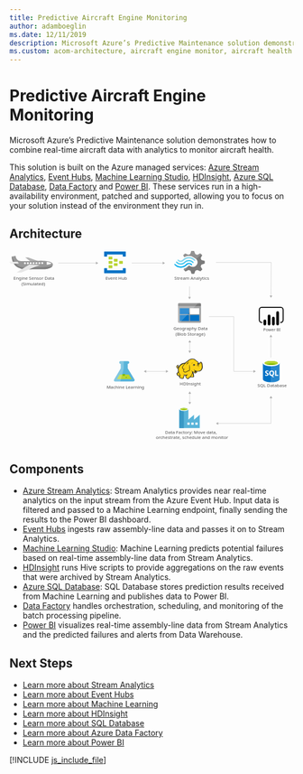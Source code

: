 ```yaml
---
title: Predictive Aircraft Engine Monitoring
author: adamboeglin
ms.date: 12/11/2019
description: Microsoft Azure’s Predictive Maintenance solution demonstrates how to combine real-time aircraft data with analytics to monitor aircraft health.
ms.custom: acom-architecture, aircraft engine monitor, aircraft health monitoring systems
---
```

# Predictive Aircraft Engine Monitoring

Microsoft Azure’s Predictive Maintenance solution demonstrates how to combine real-time aircraft data with analytics to monitor aircraft health.

This solution is built on the Azure managed services: [Azure Stream Analytics](/en-us/services/stream-analytics/), [Event Hubs](/en-us/services/event-hubs/), [Machine Learning Studio](/en-us/services/machine-learning-studio/), [HDInsight](/en-us/services/hdinsight/), [Azure SQL Database](/en-us/services/sql-database/), [Data Factory](/en-us/services/data-factory/) and [Power BI](https://powerbi.microsoft.com). These services run in a high-availability environment, patched and supported, allowing you to focus on your solution instead of the environment they run in.


## Architecture

<svg class="architecture-diagram" aria-labelledby="aircraft-engine-monitoring-for-predictive-maintenance-in-aerospace" height="749.189" viewbox="0 0 1095.946 749.189" width="1095.95" xmlns="http://www.w3.org/2000/svg"><title id="aircraft-engine-monitoring-for-predictive-maintenance-in-aerospace">Aircraft engine monitoring for predictive maintenance in aerospace</title><desc>Microsoft Azure’s Predictive Maintenance solution demonstrates how to combine real-time aircraft data with analytics to monitor aircraft health.</desc><path d="M737.692,59.62l2.817-7.027,12.913-4.307V38.311l-1.409-.453-11.5-3.174-2.817-7.027L743.561,16.1h0l-7.278-7.027-1.409.68-10.565,5.214L716.8,12.015,712.1,0H701.536l-.47,1.36-3.522,10.655-7.278,2.72L677.824,9.521l-7.513,7.027.7,1.36L674.3,23.8a38,38,0,0,1,18.547-4.534,38.592,38.592,0,0,1,24.182,9.521,53.938,53.938,0,0,1,4.461,3.627,17.338,17.338,0,0,1,1.878,2.494c4.461,7.481,2.583,17-4.7,22.669a18.5,18.5,0,0,1-18.547,2.494c-.7-.453-1.174-.453-1.409-.68h0a24.393,24.393,0,0,1-3.991-2.72c-.47,0-.7-.453-1.409-.453a5.876,5.876,0,0,0-3.991,1.814l-.47.453h0a35.513,35.513,0,0,1-15.026,9.068l-2.113,4.307,7.043,6.8.47.453,1.409-.68,10.565-5.214,7.278,2.72,3.991,12.015H713.04l.47-1.36,3.756-10.655,7.278-2.72,12.443,5.214,7.043-7.481-.7-1.36Z" fill="#7a7a7a"></path><path d="M674.772,41.938h0c-7.982,8.161-20.9,8.161-28.408-.453a2.014,2.014,0,0,0-3.287,0,2.524,2.524,0,0,0-.7,1.814,4.239,4.239,0,0,0,.7,1.814c9.391,10.2,25.121,10.428,35.216.453h0c7.982-7.708,20.425-7.934,28.173.68,1.174,1.133,2.583,1.133,3.287,0a2.524,2.524,0,0,0,.7-1.814,4.24,4.24,0,0,0-.7-1.814A24.191,24.191,0,0,0,674.772,41.938Z" fill="#48c8ef"></path><path d="M692.38,46.245a15.174,15.174,0,0,0-11.269,4.534l-.47.453-.47.453a26.945,26.945,0,0,1-20.425,8.161c-7.748,0-14.556-3.627-20.191-9.068-1.174-1.133-2.583-1.133-3.287,0-.235,0-.235.453-.235,1.133a3.029,3.029,0,0,0,1.174,2.04,31.5,31.5,0,0,0,23.478,10.655c8.687.453,17.139-3.174,23.712-9.974l.47-.453.47-.453a10.833,10.833,0,0,1,7.748-3.174c2.817,0,5.4,1.36,7.748,3.627,1.174,1.133,2.583,1.133,3.287,0a2.524,2.524,0,0,0,.7-1.814,4.24,4.24,0,0,0-.7-1.814A19.494,19.494,0,0,0,692.38,46.245Z" fill="#00abec"></path><path d="M672.659,36.951a28.016,28.016,0,0,1,20.425-8.388c7.513,0,14.556,3.627,19.721,9.068,1.174,1.133,2.583,1.133,3.287,0a2.524,2.524,0,0,0,.7-1.814,4.24,4.24,0,0,0-.7-1.814,31.5,31.5,0,0,0-23.478-10.655A32.067,32.067,0,0,0,668.9,33.324l-.47.453-.47.453a10.833,10.833,0,0,1-7.748,3.174c-3.052,0-5.4-1.36-7.748-3.627-1.174-1.133-2.583-1.133-3.287,0a2.524,2.524,0,0,0-.7,1.814,4.239,4.239,0,0,0,.7,1.814,15.444,15.444,0,0,0,22.3.453l.47-.453Z" fill="#84d6ef"></path><g opacity="0.2" style="isolation: isolate"><path d="M694.493,56.447c-.47,0-.7-.453-1.409-.453a5.876,5.876,0,0,0-3.991,1.814l-.47.453A35.513,35.513,0,0,1,673.6,67.328l-2.113,4.307,3.756,3.627,19.252-18.816Z" fill="#f1f1f1"></path><path d="M674.537,24.029A38,38,0,0,1,693.084,19.5a38.592,38.592,0,0,1,24.182,9.521c1.174.907,2.113,1.587,3.287,2.494l19.486-18.816-3.991-3.854-1.409.68-10.565,5.214-7.278-2.72L712.1,0H701.536l-.47,1.36-3.522,10.655-7.278,2.72L677.824,9.521l-7.513,7.027.7,1.36Z" fill="#f1f1f1"></path></g><text fill="#505050" font-family="SegoeUI, Segoe UI" font-size="16.653" transform="translate(600.217 704.327) scale(1.036 1)">Data Factory: Move data, <tspan x="-34.401" y="20.472">orchestrate, schedule and monitor</tspan></text><text fill="#505050" font-family="SegoeUI, Segoe UI" font-size="16.653" transform="translate(957.03 524.469) scale(1.036 1)">SQL Database</text><path d="M481.722,494.339l-25.437-42.263-.036-17.131h.458a5.295,5.295,0,1,0-.022-10.582l-27.656.058A5.3,5.3,0,1,0,429.051,435h.458l.036,17.129L404.283,494.5c-2.771,4.646-.489,8.439,5.072,8.428l67.331-.14C482.245,502.776,484.511,498.973,481.722,494.339Z" fill="#59b4d9"></path><polygon fill="#b8d432" points="425.123 476.243 414.699 493.725 471.301 493.607 460.806 476.168 425.123 476.243"></polygon><path d="M441.065,481.4a5.024,5.024,0,0,0,5.1-4.94,4.756,4.756,0,0,0-.526-2.155l-9.188.019a4.746,4.746,0,0,0-.517,2.157A5.026,5.026,0,0,0,441.065,481.4Z" fill="#7fba00"></path><ellipse cx="450.678" cy="487.079" fill="#7fba00" rx="2.509" ry="2.418" transform="translate(-1.013 0.94) rotate(-0.119)"></ellipse><path d="M404.283,494.5l25.261-42.37L429.508,435h-.458a5.295,5.295,0,1,1-.022-10.582l11.917-.025L441,451.971l-13.254,50.918-18.395.038C403.794,502.939,401.512,499.146,404.283,494.5Z" fill="#fff" opacity="0.25" style="isolation: isolate"></path><text fill="#505050" font-family="SegoeUI, Segoe UI" font-size="16.653" transform="translate(374.926 530.937) scale(1.036 1)">Machine Learning</text><text fill="#505050" font-family="SegoeUI, Segoe UI" font-size="15.354" transform="translate(979.272 309.738) scale(1.036 1)">Power BI </text><path d="M417.085,39.811a1.336,1.336,0,0,1-1.439,1.389H404.424a1.336,1.336,0,0,1-1.439-1.389V31.753a1.336,1.336,0,0,1,1.439-1.389h11.222a1.336,1.336,0,0,1,1.439,1.389Z" fill="#b8d432"></path><path d="M437.227,48.146a1.336,1.336,0,0,1-1.439,1.389H424.566a1.336,1.336,0,0,1-1.439-1.389V40.089a1.336,1.336,0,0,1,1.439-1.389h11.222a1.336,1.336,0,0,1,1.439,1.389Z" fill="#b8d432"></path><path d="M417.085,56.481a1.336,1.336,0,0,1-1.439,1.389H404.424a1.336,1.336,0,0,1-1.439-1.389V48.424a1.336,1.336,0,0,1,1.439-1.389h11.222a1.336,1.336,0,0,1,1.439,1.389Z" fill="#b8d432"></path><path d="M396.942,31.476a1.336,1.336,0,0,1-1.439,1.389h-11.51a1.336,1.336,0,0,1-1.439-1.389V23.14a1.336,1.336,0,0,1,1.439-1.389h11.222c1.151,0,1.727.556,1.727,1.389Z" fill="#b8d432"></path><path d="M447.3,2.3H366.729a1.336,1.336,0,0,0-1.439,1.389v16.67a1.336,1.336,0,0,0,1.439,1.389h8.632a1.336,1.336,0,0,0,1.439-1.389V13.416h60.427v6.946c0,.834.575,1.389,1.727,1.389H447.3a1.336,1.336,0,0,0,1.439-1.389V3.692A1.336,1.336,0,0,0,447.3,2.3Z" fill="#0072c6"></path><path d="M447.3,66.484h-8.345a1.336,1.336,0,0,0-1.439,1.389v6.668H376.8V67.595c0-.833-.575-1.389-1.727-1.389h-8.345c-.863,0-1.439.556-1.439,1.667V84.265a1.336,1.336,0,0,0,1.439,1.389H447.3a1.336,1.336,0,0,0,1.439-1.389V67.873A1.336,1.336,0,0,0,447.3,66.484Z" fill="#0072c6"></path><path d="M396.942,48.146a1.336,1.336,0,0,1-1.439,1.389h-11.51a1.336,1.336,0,0,1-1.439-1.389V39.811a1.336,1.336,0,0,1,1.439-1.389h11.222c1.151,0,1.727.556,1.727,1.389Z" fill="#b8d432"></path><path d="M396.942,64.816a1.336,1.336,0,0,1-1.439,1.389h-11.51a1.336,1.336,0,0,1-1.439-1.389V56.481a1.336,1.336,0,0,1,1.439-1.389h11.222c1.151,0,1.727.556,1.727,1.389Z" fill="#b8d432"></path><text fill="#505050" font-family="SegoeUI, Segoe UI" font-size="16.653" transform="translate(370.529 111.27) scale(1.036 1)">Event Hub</text><text fill="#505050" font-family="SegoeUI, Segoe UI" font-size="16.653" transform="translate(636.302 111.27) scale(1.036 1)">Stream Analytics</text><text fill="#505050" font-family="SegoeUI, Segoe UI" font-size="16.653" transform="translate(656.754 517.345) scale(1.036 1)">HDInsight</text><line fill="none" stroke="#afafaf" stroke-miterlimit="10" stroke-width="1.042" x1="695.538" x2="695.538" y1="548.588" y2="583.597"></line><polygon fill="#afafaf" points="690.343 550.108 695.538 541.112 700.732 550.108 690.343 550.108"></polygon><polygon fill="#afafaf" points="690.343 582.077 695.538 591.073 700.732 582.077 690.343 582.077"></polygon><line fill="none" stroke="#afafaf" stroke-miterlimit="10" stroke-width="1.042" x1="525.932" x2="605.35" y1="463.952" y2="463.952"></line><polygon fill="#afafaf" points="527.452 469.146 518.456 463.952 527.452 458.757 527.452 469.146"></polygon><polygon fill="#afafaf" points="603.83 469.146 612.826 463.952 603.83 458.757 603.83 469.146"></polygon><line fill="none" stroke="#afafaf" stroke-miterlimit="10" stroke-width="1.042" x1="695.538" x2="695.538" y1="350.967" y2="385.976"></line><polygon fill="#afafaf" points="690.343 352.487 695.538 343.492 700.732 352.487 690.343 352.487"></polygon><polygon fill="#afafaf" points="690.343 384.457 695.538 393.452 700.732 384.457 690.343 384.457"></polygon><text fill="#505050" font-family="SegoeUI, Segoe UI" font-size="16.653" transform="translate(632.554 305.249) scale(1.036 1)">Geography Data<tspan x="7.648" y="21.607">(Blob Storage)</tspan></text><text fill="#505050" font-family="SegoeUI, Segoe UI" font-size="16.653" transform="translate(15.189 111.27) scale(1.036 1)">Engine Sensor Data <tspan x="29.72" y="22.205">(Simulated)</tspan></text><path d="M650.551,273.105a3.322,3.322,0,0,0,3.181,3.357h81.815a3.355,3.355,0,0,0,3.357-3.357v-58.49H650.551Z" fill="#a0a1a2"></path><path d="M735.547,201.009H653.732a3.322,3.322,0,0,0-3.181,3.357v10.072H738.9V204.366a3.355,3.355,0,0,0-3.357-3.357" fill="#7a7a7a"></path><rect fill="#0072c6" height="22.972" width="36.048" x="657.089" y="220.623"></rect><rect fill="#0072c6" height="22.972" width="36.048" x="657.089" y="246.776"></rect><rect fill="#fff" height="22.972" width="35.871" x="696.318" y="220.623"></rect><rect fill="#0072c6" height="22.972" width="35.871" x="696.318" y="246.776"></rect><path d="M654.085,201.009a3.545,3.545,0,0,0-3.534,3.534v68.209a3.545,3.545,0,0,0,3.534,3.534h3.888L727.6,201.009Z" fill="#fff" opacity="0.2" style="isolation: isolate"></path><path d="M977.716,432.331l.129,61.89c.013,6.425,14.407,11.606,32.148,11.569l-.153-73.526Z" fill="#0072c6"></path><path d="M1009.552,505.789h.44c17.74-.037,32.113-5.274,32.1-11.7l-.129-61.89-32.564.068Z" fill="#0072c6"></path><path d="M1009.552,505.789h.44c17.74-.037,32.113-5.274,32.1-11.7l-.129-61.89-32.564.068Z" fill="#fff" opacity="0.15" style="isolation: isolate"></path><path d="M1041.963,432.2c.013,6.425-14.359,11.664-32.1,11.7s-32.134-5.142-32.148-11.567,14.359-11.664,32.1-11.7,32.134,5.142,32.148,11.567" fill="#fff"></path><path d="M1035.394,431.541c.009,4.242-11.426,7.7-25.54,7.73s-25.565-3.381-25.573-7.623,11.428-7.7,25.541-7.73,25.563,3.383,25.572,7.623" fill="#7fba00"></path><path d="M1030.049,436.243c3.343-1.3,5.35-2.933,5.346-4.7-.009-4.242-11.458-7.654-25.573-7.625s-25.549,3.49-25.54,7.731c0,1.765,2.017,3.386,5.366,4.676,4.668-1.823,11.967-3.009,20.194-3.026s15.529,1.138,20.208,2.942" fill="#b8d432"></path><path d="M999.726,475.246a5.276,5.276,0,0,1-2.083,4.472,9.383,9.383,0,0,1-5.778,1.6,11,11,0,0,1-5.249-1.12l-.009-4.525a8.094,8.094,0,0,0,5.362,2.054,3.645,3.645,0,0,0,2.184-.57,1.77,1.77,0,0,0,.768-1.5,2.1,2.1,0,0,0-.745-1.6,13.635,13.635,0,0,0-3.022-1.747q-4.642-2.165-4.65-5.927a5.36,5.36,0,0,1,2.013-4.38,8.249,8.249,0,0,1,5.368-1.658,13.421,13.421,0,0,1,4.922.768l.009,4.226a8.02,8.02,0,0,0-4.668-1.4,3.453,3.453,0,0,0-2.076.561,1.759,1.759,0,0,0-.76,1.493,2.13,2.13,0,0,0,.619,1.575,9.948,9.948,0,0,0,2.526,1.515,12.5,12.5,0,0,1,4.057,2.72A5.082,5.082,0,0,1,999.726,475.246Z" fill="#fff"></path><path d="M1021.529,470.621a11.566,11.566,0,0,1-1.614,6.209,8.679,8.679,0,0,1-4.572,3.7l5.892,5.431-5.937.012-4.209-4.7a9.845,9.845,0,0,1-4.874-1.418,8.947,8.947,0,0,1-3.358-3.633,11.171,11.171,0,0,1-1.192-5.151,12.046,12.046,0,0,1,1.267-5.622,9.088,9.088,0,0,1,3.59-3.8,10.512,10.512,0,0,1,5.314-1.339,9.78,9.78,0,0,1,5.014,1.277,8.778,8.778,0,0,1,3.442,3.654A11.573,11.573,0,0,1,1021.529,470.621Zm-4.805.265a7.932,7.932,0,0,0-1.354-4.868,4.348,4.348,0,0,0-3.68-1.782,4.616,4.616,0,0,0-3.8,1.8,8.725,8.725,0,0,0-.009,9.521,4.5,4.5,0,0,0,3.721,1.766,4.559,4.559,0,0,0,3.743-1.725A7.286,7.286,0,0,0,1016.724,470.886Z" fill="#fff"></path><polygon fill="#fff" points="1036.974 480.867 1024.901 480.892 1024.859 460.62 1029.425 460.611 1029.459 477.179 1036.966 477.163 1036.974 480.867"></polygon><path d="M733.99,650.084h0V631l-21.6,18.764h-.473V631l-21.6,18.764h0V610.506c0-3.311-7.411-6.623-17.187-6.623s-17.818,3.154-17.818,6.623v71.9h78.84ZM673.125,613.66c-7.1,0-12.772-1.734-12.772-3.627s5.677-3.627,12.772-3.627,12.772,1.577,12.772,3.627C685.74,611.925,680.063,613.66,673.125,613.66Zm37.213,55.977h-8.672v-8.672h8.672Zm-15.3,0h-8.672v-8.672h8.672Zm22.075,0v-8.672h8.672v8.672Z" fill="#59b4d9"></path><rect fill="#3999c6" height="72.376" width="17.503" x="655.307" y="610.033"></rect><path d="M690.155,610.033c0,3.469-7.884,6.307-17.5,6.307s-17.345-2.838-17.345-6.307,7.884-6.307,17.5-6.307,17.345,2.681,17.345,6.307" fill="#fff"></path><path d="M686.686,609.56c0,2.365-6.15,4.1-13.876,4.1s-13.876-1.734-13.876-4.1,6.15-4.1,13.876-4.1,13.876,1.892,13.876,4.1" fill="#7fba00"></path><path d="M683.69,612.083c1.892-.631,2.838-1.577,2.838-2.523,0-2.365-6.15-4.1-13.876-4.1s-13.876,1.892-13.876,4.1c.158.946,1.261,1.892,3,2.523a33.475,33.475,0,0,1,11.038-1.577,33.123,33.123,0,0,1,10.88,1.577" fill="#b8d432"></path><polygon fill="#fcd116" points="678.689 431.931 671.583 433.149 665.289 435.991 659.808 439.443 654.529 445.736 651.687 448.782 648.844 449.797 648.032 447.97 649.453 446.143 649.656 443.503 650.671 443.503 651.484 444.315 651.281 441.676 650.265 440.864 650.265 439.849 647.829 441.27 645.393 443.909 644.987 446.346 646.002 448.376 646.814 451.624 648.641 452.436 650.671 452.436 652.499 451.218 651.281 457.512 652.499 464.415 651.078 467.663 646.814 472.333 647.423 475.378 649.656 478.626 653.514 481.266 655.747 481.672 657.98 481.672 656.559 487.762 661.838 489.996 668.538 490.808 670.771 489.184 670.974 485.326 673.613 481.063 673.816 477.611 679.907 478.22 685.592 477.611 679.907 481.063 680.922 485.123 684.373 490.808 688.028 492.229 690.667 491.214 691.885 488.778 697.773 484.311 698.991 485.326 708.127 485.732 709.954 484.108 710.157 481.469 709.548 480.454 709.142 473.348 706.097 467.257 706.503 464.415 708.33 465.43 713.609 470.302 716.045 470.505 718.887 469.287 721.73 467.257 723.151 462.587 731.272 463.197 736.348 461.166 740.408 457.512 743.25 452.03 744.062 445.533 743.453 438.225 741.829 431.525 740.205 429.292 737.972 428.682 734.114 432.946 730.663 434.164 727.617 429.089 724.572 426.246 722.745 425.231 716.248 419.546 710.767 416.704 705.488 416.298 699.194 417.313 693.713 419.343 690.058 422.389 687.013 426.043 683.967 426.855 678.689 431.931"></polygon><polygon fill="#1e1e1e" points="651.281 445.736 652.093 446.752 652.296 445.533 651.687 445.533 651.281 445.736"></polygon><path d="M744.671,437.819a22.51,22.51,0,0,0-2.436-8.121c-.2-.2-.406-.609-.609-.812a8.383,8.383,0,0,0-2.233-1.421,3.012,3.012,0,0,0-2.639,0c-.2.2-.406.2-.609.406a11.261,11.261,0,0,0-1.218,1.624,14.315,14.315,0,0,1-1.421,1.827,7.878,7.878,0,0,1-2.233,1.218,7.878,7.878,0,0,0-1.218-2.233,19.046,19.046,0,0,0-1.827-2.436l-1.624-1.624-1.827-1.218a45.194,45.194,0,0,1-4.873-3.857c-.609-.609-1.421-1.218-2.03-1.827-3.654-3.045-7.106-4.467-10.76-4.67s-7.512.812-12.181,2.639a21.4,21.4,0,0,0-5.279,3.248,29.138,29.138,0,0,0-3.857,4.467,6.006,6.006,0,0,0-2.03.406,7.2,7.2,0,0,0-2.436,1.624,13.135,13.135,0,0,1-1.827,1.624h0l-1.624,1.624a44.478,44.478,0,0,0-10.557,2.639,30.416,30.416,0,0,0-8.73,5.279,15.264,15.264,0,0,0-3.045,3.248,33.067,33.067,0,0,0-2.233,3.451l-1.827,1.827a4.213,4.213,0,0,1-2.03,1.218h0a1.571,1.571,0,0,1-.609.2v-.2a5.206,5.206,0,0,0,1.218-3.857c.2.2.2.406.406.609s.2.406.406.609l.406-.406.609.2a8.514,8.514,0,0,0,.2-3.248,2.79,2.79,0,0,0-1.015-1.624c0-.2.2-.2.2-.406a2.934,2.934,0,0,0,.406-1.421l-.406-.2h0l.406.2.609-.406-.812.2A13.188,13.188,0,0,0,646,441.676a9.014,9.014,0,0,0-1.624,2.233,4.53,4.53,0,0,0-.609,2.639,6.1,6.1,0,0,0,1.218,2.233,12.939,12.939,0,0,0,.406,1.421,2.886,2.886,0,0,1,.406,1.218,4.218,4.218,0,0,0,2.233,2.03,4.949,4.949,0,0,0,2.436,0c-.2,1.015-.2,2.03-.406,3.045a42.5,42.5,0,0,0,.2,4.873,2.575,2.575,0,0,0,.2,1.218c0,.406.2.812.2,1.218a2.886,2.886,0,0,0-.406,1.218,8.485,8.485,0,0,1-.812,2.03l-1.624,1.624-1.421,1.421-.406.406c-1.015,1.015-1.218,1.218-1.015,2.842A28.914,28.914,0,0,0,646,476.6a12.339,12.339,0,0,0,2.03,2.842,21.682,21.682,0,0,0,5.076,3.248,6.022,6.022,0,0,0,3.248.406c0,.2,0,.406-.2.406a9.9,9.9,0,0,0-.609,1.421c-1.218,2.842,0,4.263,2.03,5.076a19.956,19.956,0,0,0,3.248,1.015c.2,0,.406.2.812.2a30.342,30.342,0,0,0,5.685,1.218c2.233.2,4.263-.406,4.873-2.436a8.935,8.935,0,0,0,.406-2.03v-1.827a10.871,10.871,0,0,1,1.421-2.436c0-.2.2-.2.2-.406.406-.812.812-1.218.812-1.827v-2.436a24.57,24.57,0,0,0,3.857.2h2.03c-.2,0-.406.2-.609.2a.2.2,0,0,0-.2.2c-1.827.812-1.827,2.639-1.218,4.263a9.656,9.656,0,0,0,2.233,4.06c1.421,2.03,2.639,3.857,4.06,4.67,1.624,1.015,3.451,1.015,5.888-.2a4.218,4.218,0,0,0,2.03-2.233c.2-.2.406-.609.609-.812a30.385,30.385,0,0,1,3.045-2.436,8.6,8.6,0,0,1,1.421-1.015,6.759,6.759,0,0,0,1.218.609,7.613,7.613,0,0,0,2.233.2h5.279c1.421,0,2.639,0,3.451-.609,1.015-.609,1.421-1.421,1.624-3.045v-1.624a2.7,2.7,0,0,0-.609-1.421v-4.467a10.19,10.19,0,0,0-.406-2.436,9.9,9.9,0,0,0-.812-2.233c-.2-.609-.406-1.015-.609-1.624l-.406.2h0l.406-.2h0a12.419,12.419,0,0,0-1.015-2.436v-.609l.812.812,1.218,1.218a13.979,13.979,0,0,0,2.639,2.233,4.9,4.9,0,0,0,3.451.812,8.049,8.049,0,0,0,4.467-1.624,9.923,9.923,0,0,0,2.842-3.654c.2-.406.2-.812.406-1.218,0-.406.2-.609.2-1.015a23.247,23.247,0,0,0,6.5.2,18,18,0,0,0,5.888-1.624,14.928,14.928,0,0,0,5.888-5.888h0a22.949,22.949,0,0,0,2.842-9.136C745.484,444.924,745.281,441.27,744.671,437.819Zm-30.454,24.566c-.609,2.03-1.624,5.482,1.218,6.091a3.616,3.616,0,0,0,3.045-.609,5.721,5.721,0,0,1-2.639,0,1.781,1.781,0,0,1-1.421-1.218c.2.2.609.2,1.421.406,2.03.406,4.06-.406,4.467-2.03a20.99,20.99,0,0,1,.609-2.436,12.939,12.939,0,0,0,1.421.406c-.2.812-.609,1.624-.812,2.639a5.741,5.741,0,0,1-5.685,3.857c-2.233,0-3.451-1.421-5.076-2.639-1.015-.812-2.03-1.827-3.045-2.639a22.46,22.46,0,0,1-7.309-3.654,13.9,13.9,0,0,0,5.482,4.264c-.406,3.654-1.624,6.294-2.639,9.745-.406,1.624-4.264,7.918-5.482,8.527-.812.406-5.482,4.467-6.5,5.076a9.111,9.111,0,0,1-2.233,2.639c-3.045,1.624-5.076-1.421-6.7-4.06-.812-1.218-2.842-4.67-1.015-5.685,1.624-.812,2.639-1.624,4.467-2.639a6.17,6.17,0,0,0,1.015,1.421c0-.609-.2-1.015-.2-1.624a5.8,5.8,0,0,1,0-2.639c0-.812.2-1.827.2-2.639-.2,1.015-.812,1.827-1.015,2.842a1.83,1.83,0,0,0-.2,1.015,32.8,32.8,0,0,1-11.775.2c-.2-1.421-.609-3.045-.812-4.06v6.5a4.621,4.621,0,0,1-.812,3.248c-.609,1.218-1.015,1.421-2.03,3.451a17.464,17.464,0,0,1-.2,3.248c-.609,2.03-6.091.406-7.512,0-1.827-.406-5.482-1.218-4.67-3.654a29.447,29.447,0,0,0,1.827-7.309c-3.248-4.67-6.294-11.166-6.9-17.054-.406-4.467-.2-7.309.812-9.948,1.624-4.264,3.654-8.121,7.106-11.166,4.67-4.06,8.933-5.685,15.836-6.7-1.624,1.827-3.248,3.857-5.076,5.888a31.46,31.46,0,0,0-4.06,6.5c-1.624,3.248-1.624,4.467.609,7.106,1.827,2.436,2.842,3.451,3.451,5.888a13.149,13.149,0,0,0-1.015,4.264c2.233,2.436,3.857,4.06,5.888,4.467a7.863,7.863,0,0,0,5.685-.609c4.06-2.03,7.918-4.873,12.587-5.076,2.233-5.279,2.03-9.745.812-15.024a89.919,89.919,0,0,1-1.218-10.354,26.466,26.466,0,0,0-.406,10.557c.812,4.467,1.421,9.339-.812,13.2-4.264.406-7.918,2.842-11.775,4.873a6.7,6.7,0,0,1-4.873.406c-1.218-.2-2.233-1.218-4.06-3.248a9.431,9.431,0,0,1,1.218-4.67,88.536,88.536,0,0,1,4.873-8.324c-2.03,2.639-4.06,4.873-5.685,7.309-.609-1.827-1.624-2.842-3.045-4.873s-1.624-2.842-.609-5.279c1.218-2.436,2.03-4.467,4.06-6.5,3.248-3.654,6.294-7.512,9.948-11.166,2.03-1.827,2.842-1.827,5.279-2.233s4.67-.812,7.106-1.421a41.445,41.445,0,0,1-6.9.609h0c2.233-2.842,3.451-4.467,7.106-6.091,8.933-3.857,14.618-4.264,21.521,1.624a48.606,48.606,0,0,0,5.279,4.263,8.935,8.935,0,0,0-2.03.406,7.74,7.74,0,0,1,3.045.2c.2.2.609.406.812.609a8.266,8.266,0,0,1,2.842,2.436,26.883,26.883,0,0,1,2.436,4.06c-.406-.2-.812-.2-1.218-.406a1.221,1.221,0,0,0-.812-.2,2.441,2.441,0,0,0-1.624.406h0a6.616,6.616,0,0,1-2.639.812,2.242,2.242,0,0,0,1.624,0h.2c-.2.2-.2.609-.406,1.015a3.455,3.455,0,0,0,.2,1.421h0c0,.2.2.2.2.406-.406.2-.609.2-1.015.406a19.566,19.566,0,0,1,4.873,0c.2.609.2,1.015.406,1.624h-.609a2.777,2.777,0,0,0-2.842-.2c-3.451.812-2.639,2.842-4.263,5.888,1.624-2.03,1.624-4.264,4.263-4.873.609-.2,1.015-.406,1.421-.2a3.984,3.984,0,0,0-1.827,1.827c-.812,2.233-.2,3.857-1.218,5.888,1.015-1.827,1.015-3.451,2.03-5.482.406-.609,1.624-1.827,2.233-1.827h.609a19.765,19.765,0,0,1,.2,3.248c-.2,1.827-.609,4.467-.812,5.482,1.015-1.218,1.421-3.654,1.827-5.482a15.37,15.37,0,0,0,0-6.091c-.609-2.842,2.233-2.233,3.857-3.654,1.218-1.015,2.03-2.436,3.045-3.451s2.842.406,3.248,1.624a40.415,40.415,0,0,1,2.233,16.242c-.609,5.076-3.045,10.76-7.512,13.2-5.685,3.248-12.587,1.218-18.272-.609a14.5,14.5,0,0,1-3.045-1.624A4.562,4.562,0,0,1,714.218,462.384Zm-5.076,20.505c-.2,2.03-.812,2.233-2.842,2.233a42.437,42.437,0,0,1-5.076-.2,11.029,11.029,0,0,1-2.233-.406c1.827-1.421,5.076-7.106,5.685-9.136s1.421-3.857,1.827-5.888a11.446,11.446,0,0,0,.812,2.436,12.015,12.015,0,0,1,1.015,3.857,39.12,39.12,0,0,0,.2,4.873A3.142,3.142,0,0,1,709.142,482.89Zm-59.283-42.229a3.24,3.24,0,0,0-.609,1.624c-.609,2.233.2,4.264-1.827,5.888,1.015,1.827.812,2.639,3.045,1.827a8.383,8.383,0,0,0,2.233-1.421c-.2.812-.609,1.624-.812,2.436,0,.2,0,.2-.2.406-1.624.609-3.654,1.015-4.467-.609a10.051,10.051,0,0,1-.812-2.639C643.769,445.533,647.626,441.879,649.859,440.661Zm.2,2.436a1.221,1.221,0,0,1,.2-.812c0-.2,0-.2.2-.406.609.406.609.812.812,1.624C650.874,443.1,650.468,442.894,650.062,443.1Zm2.03,23.754a47.984,47.984,0,0,0,5.482,11.775h0a13.988,13.988,0,0,1-.609,1.624c-1.624,2.233-5.685-1.015-6.9-2.233a8.212,8.212,0,0,1-2.436-4.467c-.2-1.015,0-1.015.812-1.827l3.045-3.045Zm77.352-33.5c0,.2.2.406.2.609l-.2.2c-.2-.2-.406-.609-.609-.812ZM653.92,445.736Zm-3.248-4.873Zm-5.076,7.715Zm28.423,29.845ZM723.557,463.4Zm18.272-6.9Z" fill="#1e1e1e"></path><path d="M734.52,435.788c2.842-1.015,4.263-3.248,4.873-6.091a11.106,11.106,0,0,1-5.279,5.279c-1.218.609-2.03.406-3.451.2C732.084,435.788,733.1,436.194,734.52,435.788Z" fill="#1e1e1e"></path><path d="M718.278,438.631a21.114,21.114,0,0,0-3.045.406c0-.406-.2-.609-.2-1.015A2.881,2.881,0,0,0,713.2,436.4c.609-.406,1.421-.812,2.03-1.218-1.624.812-3.451.609-4.873,1.421-1.218.812-2.842,3.451-4.06,4.467a16.936,16.936,0,0,0,2.436-1.624,3.764,3.764,0,0,0,.406,1.421,3.2,3.2,0,0,0,1.421,1.421,6.351,6.351,0,0,0-1.015,2.03A17.739,17.739,0,0,1,718.278,438.631Z" fill="#1e1e1e"></path><path d="M703.661,435.585c.609-2.436,1.421-4.67,5.076-6.294C703.864,430.51,703.052,432.54,703.661,435.585Z" fill="#1e1e1e"></path><path d="M711.579,458.73c-.2.609-.2,1.624-.406,2.233a8.787,8.787,0,0,1,1.015-2.436c.406-.812.609-.812,1.421-1.218a18.865,18.865,0,0,0,2.03-1.015c-.609,0-1.624.406-2.233.406C711.985,456.9,711.782,457.309,711.579,458.73Z" fill="#1e1e1e"></path><path d="M685.592,431.322c-1.827,1.827-3.451,7.715-4.06,10.151.812-2.03,3.045-7.512,4.67-8.933a4.247,4.247,0,0,1,1.218-.812c-1.218,2.03-1.015,2.436-.609,5.076a10.718,10.718,0,0,1,2.842-5.888c1.624-.406,3.248-1.015,5.076-1.624-2.03.2-3.857.406-5.888.609C687.013,430.307,686.607,430.307,685.592,431.322Z" fill="#1e1e1e"></path><path d="M709.751,441.676a1.362,1.362,0,0,1,2.436-1.218v.2a13.136,13.136,0,0,0-1.827,1.624.648.648,0,0,1-.609-.609" fill="#fffacb"></path><path d="M724.775,435.788a1.015,1.015,0,0,1,2.03,0v.406a4.778,4.778,0,0,0-1.624.406c-.2,0-.406-.406-.406-.812" fill="#fffacb"></path><line fill="none" stroke="#afafaf" stroke-miterlimit="10" stroke-width="1.042" x1="1008.883" x2="1008.883" y1="565.797" y2="663.793"></line><polygon fill="#afafaf" points="1003.689 567.316 1008.883 558.321 1014.077 567.316 1003.689 567.316"></polygon><line fill="none" stroke="#afafaf" stroke-miterlimit="10" stroke-width="1.042" x1="1008.622" x2="1008.622" y1="329.873" y2="410.661"></line><polygon fill="#afafaf" points="1003.428 331.393 1008.622 322.397 1013.817 331.393 1003.428 331.393"></polygon><line fill="none" stroke="#afafaf" stroke-miterlimit="10" stroke-width="1.041" x1="804.042" x2="1009.177" y1="664.348" y2="664.348"></line><polygon fill="#afafaf" points="805.561 669.541 796.569 664.348 805.561 659.155 805.561 669.541"></polygon><line fill="none" stroke="#afafaf" stroke-miterlimit="10" stroke-width="1.041" x1="335.012" x2="188.163" y1="46.506" y2="46.506"></line><polygon fill="#afafaf" points="333.492 41.313 342.485 46.506 333.492 51.698 333.492 41.313"></polygon><line fill="none" stroke="#afafaf" stroke-miterlimit="10" stroke-width="1.041" x1="592.585" x2="471.827" y1="46.506" y2="46.506"></line><polygon fill="#afafaf" points="591.066 41.313 600.058 46.506 591.066 51.698 591.066 41.313"></polygon><line fill="none" stroke="#afafaf" stroke-miterlimit="10" stroke-width="1.041" x1="1008.945" x2="1009.733" y1="173.093" y2="44.285"></line><polygon fill="#afafaf" points="1014.147 171.605 1008.9 180.566 1003.762 171.542 1014.147 171.605"></polygon><line fill="none" stroke="#afafaf" stroke-miterlimit="10" stroke-width="1.041" x1="694.705" x2="694.705" y1="178.644" y2="136.434"></line><polygon fill="#afafaf" points="699.898 177.124 694.705 186.117 689.512 177.124 699.898 177.124"></polygon><line fill="none" stroke="#afafaf" stroke-miterlimit="10" stroke-width="1.041" x1="942.862" x2="865.403" y1="463.952" y2="463.952"></line><polygon fill="#afafaf" points="941.343 458.759 950.335 463.952 941.343 469.144 941.343 458.759"></polygon><line fill="none" stroke="#afafaf" stroke-miterlimit="10" stroke-width="1.041" x1="769.923" x2="865.403" y1="253.008" y2="253.008"></line><line fill="none" stroke="#afafaf" stroke-miterlimit="10" stroke-width="1.041" x1="865.403" x2="865.403" y1="463.952" y2="253.008"></line><line fill="none" stroke="#afafaf" stroke-miterlimit="10" stroke-width="1.041" x1="796.569" x2="1009.733" y1="44.285" y2="44.285"></line><polygon fill="#b3b3b3" points="61.043 24.947 84.879 43.391 112.34 43.264 115.298 41.024 72.176 24.895 61.043 24.947"></polygon><path d="M8.33,21.48l15.576-2.3s.089,19.3,20.874,19.943,76.439-1.839,76.439-1.839,23.754.632,32.674,3.56c7.884,2.588,12.645,5.879,13.4,9.587s-.694,10.394-8.841,14.143-14.078,5.261-20.757,5.292c-10.391.048-82.38,1.124-90.555-1.064s-22.3-6.576-29.777-19.159S9.845,28.153,8.33,21.48Z" fill="#999"></path><path d="M166.445,56.97C155.89,64.275,61.219,65.023,41.914,61.4,26.525,58.518,13.383,32.062,8.677,21.429l-.347.051c1.515,6.673,1.557,15.579,9.037,28.162S38.97,66.613,47.144,68.8s80.164,1.113,90.555,1.064c6.68-.031,12.61-1.543,20.757-5.292A15.248,15.248,0,0,0,166.445,56.97Z" fill="#7f7f7f"></path><polygon fill="#666" points="75.645 70.154 84.261 70.114 117.587 54.373 75.645 70.154"></polygon><polygon fill="#e6e6e6" points="27.17 82.996 44.983 82.913 117.587 54.373 76.756 52.335 27.17 82.996"></polygon><polygon fill="#f2f2f2" points="1.004 42.296 4.743 48.216 35.173 48.075 31.434 42.155 1.004 42.296" stroke="#e6e6e6" stroke-miterlimit="10" stroke-width="1.11"></polygon><circle cx="59.662" cy="47.219" fill="#fff" r="3.711" transform="translate(-0.218 0.277) rotate(-0.266)"></circle><circle cx="70.794" cy="47.168" fill="#fff" r="3.711" transform="translate(-0.218 0.329) rotate(-0.266)"></circle><circle cx="81.927" cy="47.116" fill="#fff" r="3.711" transform="translate(-0.218 0.38) rotate(-0.266)"></circle><circle cx="93.06" cy="47.064" fill="#fff" r="3.711" transform="matrix(1, -0.005, 0.005, 1, -0.217, 0.432)"></circle><circle cx="104.193" cy="47.013" fill="#fff" r="3.711" transform="translate(-0.217 0.484) rotate(-0.266)"></circle><circle cx="115.326" cy="46.961" fill="#fff" r="3.711" transform="translate(-0.217 0.535) rotate(-0.266)"></circle><circle cx="126.459" cy="46.909" fill="#fff" r="3.711" transform="translate(-0.216 0.587) rotate(-0.266)"></circle><path d="M143.505,41.635l.052,11.133S183.618,48.871,143.505,41.635Z" fill="#fff"></path><path d="M1046.464,277.17h-1.93v-3.86h1.93a7.436,7.436,0,0,0,7.427-7.427V226.458a7.436,7.436,0,0,0-7.427-7.428H973.342a7.436,7.436,0,0,0-7.427,7.428v39.428a7.436,7.436,0,0,0,7.427,7.427h1.93v3.86h-1.93a11.3,11.3,0,0,1-11.286-11.287V226.458a11.3,11.3,0,0,1,11.287-11.287h73.121a11.3,11.3,0,0,1,11.287,11.287v39.428a11.3,11.3,0,0,1-11.287,11.287"></path><path d="M985.2,264.248h0a5.237,5.237,0,0,1,5.237,5.237v12.077A5.238,5.238,0,0,1,985.2,286.8h0a5.237,5.237,0,0,1-5.239-5.235V269.486a5.238,5.238,0,0,1,5.238-5.238Z"></path><path d="M1001.669,286.8a5.239,5.239,0,0,1-5.239-5.238v-31a5.238,5.238,0,1,1,10.477,0v31a5.239,5.239,0,0,1-5.238,5.239"></path><path d="M1034.613,286.648a5.239,5.239,0,0,1-5.239-5.238v-43.9a5.238,5.238,0,0,1,10.477,0h0v43.9a5.239,5.239,0,0,1-5.238,5.239"></path><path d="M1018.141,286.8a5.239,5.239,0,0,1-5.239-5.238V258.534a5.238,5.238,0,0,1,10.477,0v23.029a5.239,5.239,0,0,1-5.238,5.239"></path></svg>

## Components
* [Azure Stream Analytics](http://azure.microsoft.com/services/stream-analytics/): Stream Analytics provides near real-time analytics on the input stream from the Azure Event Hub. Input data is filtered and passed to a Machine Learning endpoint, finally sending the results to the Power BI dashboard.
* [Event Hubs](http://azure.microsoft.com/services/event-hubs/) ingests raw assembly-line data and passes it on to Stream Analytics.
* [Machine Learning Studio](http://azure.microsoft.com/services/machine-learning-studio/): Machine Learning predicts potential failures based on real-time assembly-line data from Stream Analytics.
* [HDInsight](http://azure.microsoft.com/services/hdinsight/) runs Hive scripts to provide aggregations on the raw events that were archived by Stream Analytics.
* [Azure SQL Database](http://azure.microsoft.com/services/sql-database/): SQL Database stores prediction results received from Machine Learning and publishes data to Power BI.
* [Data Factory](http://azure.microsoft.com/services/data-factory/) handles orchestration, scheduling, and monitoring of the batch processing pipeline.
* [Power BI](https://powerbi.microsoft.com) visualizes real-time assembly-line data from Stream Analytics and the predicted failures and alerts from Data Warehouse.

## Next Steps
* [Learn more about Stream Analytics](https://docs.microsoft.com/azure/stream-analytics/stream-analytics-introduction)
* [Learn more about Event Hubs](https://docs.microsoft.com/azure/event-hubs/event-hubs-what-is-event-hubs)
* [Learn more about Machine Learning](https://docs.microsoft.com/azure/machine-learning/machine-learning-what-is-machine-learning)
* [Learn more about HDInsight](https://docs.microsoft.com/azure/hdinsight/)
* [Learn more about SQL Database](https://docs.microsoft.com/azure/sql-database/)
* [Learn more about Azure Data Factory](https://docs.microsoft.com/azure/data-factory/data-factory-introduction)
* [Learn more about Power BI](https://powerbi.microsoft.com/documentation/powerbi-landing-page/)

[!INCLUDE [js_include_file](../../_js/index.md)]
